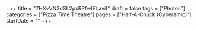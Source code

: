 +++
title = "7HXvVN3dSL2pxRPfwlEt.avif"
draft = false
tags = ["Photos"]
categories = ["Pizza Time Theatre"]
pages = ["Half-A-Chuck (Cyberamic)"]
startDate = ""
+++
